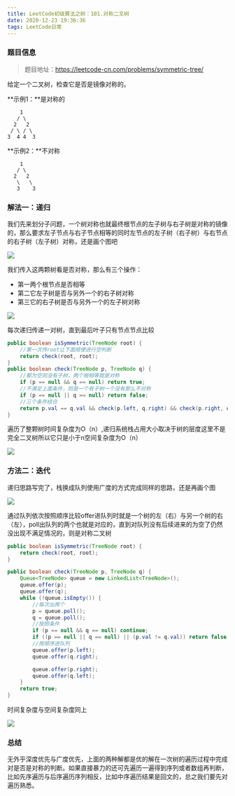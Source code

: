 ```yaml
---
title: LeetCode初级算法之树：101.对称二叉树
date: 2020-12-23 19:36:36
tags: LeetCode日常
---
```


### 题目信息

> 题目地址：https://leetcode-cn.com/problems/symmetric-tree/

给定一个二叉树，检查它是否是镜像对称的。<!--more-->

**示例1：**是对称的

```
    1
   / \
  2   2
 / \ / \
3  4 4  3
```

**示例2：**不对称

```
    1
   / \
  2   2
   \   \
   3    3
```

### 解法一：递归

我们先来划分子问题，一个树对称也就最终根节点的左子树与右子树是对称的镜像的，那么要求左子节点与右子节点相等的同时左节点的左子树（右子树）与右节点的右子树（左子树）对称，还是画个图吧

![](https://gitee.com/Jasper-zh/blogImage/raw/master/%E5%AF%B9%E7%A7%B0%E4%BA%8C%E5%8F%89%E6%A0%91/1.png)

我们传入这两颗树看是否对称，那么有三个操作：

* 第一两个根节点是否相等
* 第二它左子树是否与另外一个的右子树对称
* 第三它的右子树是否与另外一个的左子树对称

![](https://gitee.com/Jasper-zh/blogImage/raw/master/%E5%AF%B9%E7%A7%B0%E4%BA%8C%E5%8F%89%E6%A0%91/2.png)



每次递归传递一对树，直到最后叶子只有节点节点比较

```java
public boolean isSymmetric(TreeNode root) {
    //第一次传root让下面顺便进行空判断
    return check(root, root);
}
public boolean check(TreeNode p, TreeNode q) {
    //都为空则没有子树，两个根相等就是对称
    if (p == null && q == null) return true;
    //不满足上面条件，则是一个有子树一个没有那么不对称
    if (p == null || q == null) return false;
    //三个条件结合
    return p.val == q.val && check(p.left, q.right) && check(p.right, q.left);
}
```

遍历了整颗树时间复杂度为O（n）,递归系统栈占用大小取决于树的层度这里不是完全二叉树所以它只是小于n空间复杂度为O（n）

![](https://gitee.com/Jasper-zh/blogImage/raw/master/%E5%AF%B9%E7%A7%B0%E4%BA%8C%E5%8F%89%E6%A0%91/j1.png)

### 方法二：迭代

递归思路写完了，栈换成队列使用广度的方式完成同样的思路，还是再画个图

![](https://gitee.com/Jasper-zh/blogImage/raw/master/%E5%AF%B9%E7%A7%B0%E4%BA%8C%E5%8F%89%E6%A0%91/1.gif)

通过队列依次按照顺序比较offer进队列时就是一个树的左（右）与另一个树的右（左），poll出队列的两个也就是对应的，直到对队列没有后续进来的为空了仍然没出现不满足情况的，则是对称二叉树

```java
public boolean isSymmetric(TreeNode root) {
    return check(root, root);
}

public boolean check(TreeNode p, TreeNode q) {
    Queue<TreeNode> queue = new LinkedList<TreeNode>();
    queue.offer(p);
    queue.offer(q);
    while (!queue.isEmpty()) {
        //每次出两个
        p = queue.poll();
        q = queue.poll();
        //按照条件
        if (p == null && q == null) continue;
        if ((p == null || q == null) || (p.val != q.val)) return false;
        //按顺序进队列
        queue.offer(p.left);
        queue.offer(q.right);

        queue.offer(p.right);
        queue.offer(q.left);
    }
    return true;
}
```

时间复杂度与空间复杂度同上

![](https://gitee.com/Jasper-zh/blogImage/raw/master/%E5%AF%B9%E7%A7%B0%E4%BA%8C%E5%8F%89%E6%A0%91/j2.png)

### 总结

无外乎深度优先与广度优先，上面的两种解都是优的解在一次树的遍历过程中完成对是否是对称的判断。如果直接暴力的还可先遍历一遍得到序列或者数组再判断，比如先序遍历与后序遍历序列相反，比如中序遍历结果是回文的，总之我们要先对遍历熟悉。
